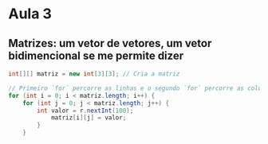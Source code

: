 # Aula 3

## Matrizes: um vetor de vetores, um vetor bidimencional se me permite dizer

```java
int[][] matriz = new int[3][3]; // Cria a matriz 

// Primeiro `for` percorre as linhas e o segundo `for` percorre as colunas
for (int i = 0; i < matriz.length; i++) {
    for (int j = 0; j < matriz.length; j++) {
        int valor = r.nextInt(100);
            matriz[i][j] = valor;
        }
    }
```
